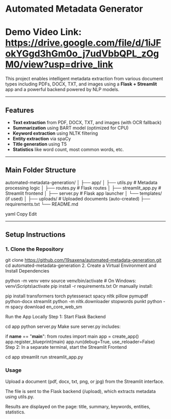 #  Automated Metadata Generator
# Demo Video Link: https://drive.google.com/file/d/1iJFokYGgd3hGm0o_j7udVbbQPL_zOgM0/view?usp=drive_link

This project enables intelligent metadata extraction from various document types including PDFs, DOCX, TXT, and images using a **Flask + Streamlit** app and a powerful backend powered by NLP models.

---

## Features

-  **Text extraction** from PDF, DOCX, TXT, and images (with OCR fallback)
-  **Summarization** using BART model (optimized for CPU)
-  **Keyword extraction** using NLTK filtering
-  **Entity extraction** via spaCy
-  **Title generation** using T5
-  **Statistics** like word count, most common words, etc.

---

## Main Folder Structure

automated-metadata-generation/
│
├── app/
│ ├── utils.py # Metadata processing logic
│ ├── routes.py # Flask routes
│ ├── streamlit_app.py # Streamlit frontend
│ ├── server.py # Flask app launcher
│ └── templates/ (if used)
│
├── uploads/ # Uploaded documents (auto-created)
├── requirements.txt
└── README.md

yaml
Copy
Edit

---

##  Setup Instructions

### 1. Clone the Repository

git clone https://github.com/19saxena/automated-metadata-generation.git
cd automated-metadata-generation
2. Create a Virtual Environment and Install Dependencies

python -m venv venv
source venv/bin/activate         # On Windows: venv\Scripts\activate
pip install -r requirements.txt
Or manually install:

pip install transformers torch pytesseract spacy nltk pillow pymupdf python-docx streamlit
python -m nltk.downloader stopwords punkt
python -m spacy download en_core_web_sm

Run the App Locally
Step 1: Start Flask Backend

cd app
python server.py
Make sure server.py includes:

if __name__ == "__main__":
    from routes import main
    app = create_app()
    app.register_blueprint(main)
    app.run(debug=True, use_reloader=False)
Step 2: In a separate terminal, start the Streamlit Frontend

cd app
streamlit run streamlit_app.py
### Usage
Upload a document (pdf, docx, txt, png, or jpg) from the Streamlit interface.

The file is sent to the Flask backend (/upload), which extracts metadata using utils.py.

Results are displayed on the page: title, summary, keywords, entities, statistics.
